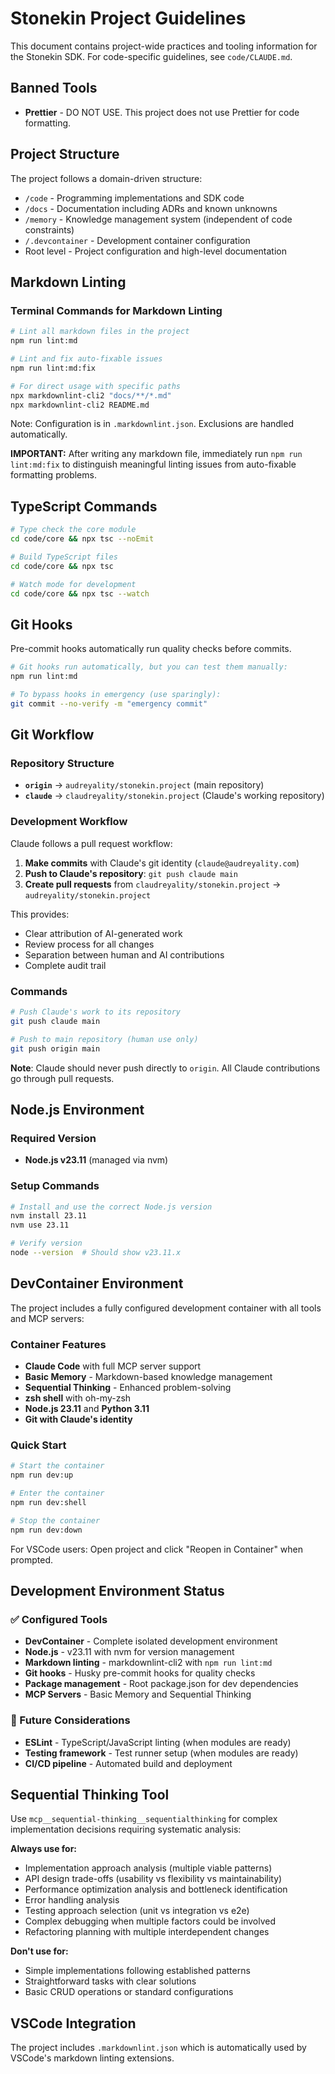# Stonekin Project Guidelines

This document contains project-wide practices and tooling information for the Stonekin SDK. For code-specific guidelines, see `code/CLAUDE.md`.

## Banned Tools

- **Prettier** - DO NOT USE. This project does not use Prettier for code formatting.

## Project Structure

The project follows a domain-driven structure:

- `/code` - Programming implementations and SDK code
- `/docs` - Documentation including ADRs and known unknowns
- `/memory` - Knowledge management system (independent of code constraints)
- `/.devcontainer` - Development container configuration
- Root level - Project configuration and high-level documentation

## Markdown Linting

### Terminal Commands for Markdown Linting

```bash
# Lint all markdown files in the project
npm run lint:md

# Lint and fix auto-fixable issues
npm run lint:md:fix

# For direct usage with specific paths
npx markdownlint-cli2 "docs/**/*.md"
npx markdownlint-cli2 README.md
```

Note: Configuration is in `.markdownlint.json`. Exclusions are handled automatically.

**IMPORTANT:** After writing any markdown file, immediately run `npm run lint:md:fix` to distinguish meaningful linting issues from auto-fixable formatting problems.

## TypeScript Commands

```bash
# Type check the core module
cd code/core && npx tsc --noEmit

# Build TypeScript files
cd code/core && npx tsc

# Watch mode for development
cd code/core && npx tsc --watch
```

## Git Hooks

Pre-commit hooks automatically run quality checks before commits.

```bash
# Git hooks run automatically, but you can test them manually:
npm run lint:md

# To bypass hooks in emergency (use sparingly):
git commit --no-verify -m "emergency commit"
```

## Git Workflow

### Repository Structure

- **`origin`** → `audreyality/stonekin.project` (main repository)
- **`claude`** → `claudreyality/stonekin.project` (Claude's working repository)

### Development Workflow

Claude follows a pull request workflow:

1. **Make commits** with Claude's git identity (`claude@audreyality.com`)
2. **Push to Claude's repository**: `git push claude main`
3. **Create pull requests** from `claudreyality/stonekin.project` → `audreyality/stonekin.project`

This provides:

- Clear attribution of AI-generated work
- Review process for all changes
- Separation between human and AI contributions
- Complete audit trail

### Commands

```bash
# Push Claude's work to its repository
git push claude main

# Push to main repository (human use only)
git push origin main
```

**Note**: Claude should never push directly to `origin`. All Claude contributions go through pull requests.

## Node.js Environment

### Required Version

- **Node.js v23.11** (managed via nvm)

### Setup Commands

```bash
# Install and use the correct Node.js version
nvm install 23.11
nvm use 23.11

# Verify version
node --version  # Should show v23.11.x
```

## DevContainer Environment

The project includes a fully configured development container with all tools and MCP servers:

### Container Features

- **Claude Code** with full MCP server support
- **Basic Memory** - Markdown-based knowledge management
- **Sequential Thinking** - Enhanced problem-solving
- **zsh shell** with oh-my-zsh
- **Node.js 23.11** and **Python 3.11**
- **Git with Claude's identity**

### Quick Start

```bash
# Start the container
npm run dev:up

# Enter the container
npm run dev:shell

# Stop the container
npm run dev:down
```

For VSCode users: Open project and click "Reopen in Container" when prompted.

## Development Environment Status

### ✅ Configured Tools

- **DevContainer** - Complete isolated development environment
- **Node.js** - v23.11 with nvm for version management
- **Markdown linting** - markdownlint-cli2 with `npm run lint:md`
- **Git hooks** - Husky pre-commit hooks for quality checks
- **Package management** - Root package.json for dev dependencies
- **MCP Servers** - Basic Memory and Sequential Thinking

### 🔄 Future Considerations

- **ESLint** - TypeScript/JavaScript linting (when modules are ready)
- **Testing framework** - Test runner setup (when modules are ready)
- **CI/CD pipeline** - Automated build and deployment

## Sequential Thinking Tool

Use `mcp__sequential-thinking__sequentialthinking` for complex implementation decisions requiring systematic analysis:

**Always use for:**

- Implementation approach analysis (multiple viable patterns)
- API design trade-offs (usability vs flexibility vs maintainability)
- Performance optimization analysis and bottleneck identification
- Error handling analysis
- Testing approach selection (unit vs integration vs e2e)
- Complex debugging when multiple factors could be involved
- Refactoring planning with multiple interdependent changes

**Don't use for:**

- Simple implementations following established patterns
- Straightforward tasks with clear solutions
- Basic CRUD operations or standard configurations

## VSCode Integration

The project includes `.markdownlint.json` which is automatically used by VSCode's markdown linting extensions.
